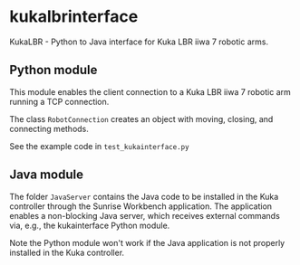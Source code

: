 # kukalbrinterface
KukaLBR - Python to Java interface for Kuka LBR iiwa 7 robotic arms.

## Python module
This module enables the client connection to a Kuka LBR iiwa 7 robotic arm running a TCP connection.

The class ```RobotConnection``` creates an object with moving, closing, and connecting methods.

See the example code in ```test_kukainterface.py```

## Java module
The folder ```JavaServer``` contains the Java code to be installed in the Kuka controller through the Sunrise Workbench application.
The application enables a non-blocking Java server, which receives external commands via, e.g., the kukainterface Python module.

Note the Python module won't work if the Java application is not properly installed in the Kuka controller.
